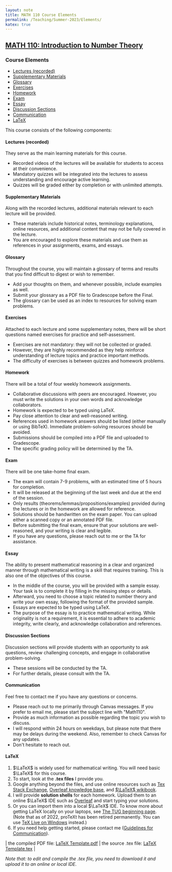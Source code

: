 ```yaml
---
layout: note
title: MATH 110 Course Elements
permalink: /Teaching/Summer-2023/Elements/
katex: true
---
```


## [MATH 110: Introduction to Number Theory](../)<!-- omit from toc --> 

### Course Elements <!-- omit from toc --> 

- [Lectures (recorded)](#lectures-recorded)
- [Supplementary Materials](#supplementary-materials)
- [Glossary](#glossary)
- [Exercises](#exercises)
- [Homework](#homework)
- [Exam](#exam)
- [Essay](#essay)
- [Discussion Sections](#discussion-sections)
- [Communication](#communication)
- [LaTeX](#latex)


This course consists of the following components:

#### Lectures (recorded)

They serve as the main learning materials for this course.

- Recorded videos of the lectures will be available for students to access at their convenience.
- Mandatory quizzes will be integrated into the lectures to assess understanding and encourage active learning.
- Quizzes will be graded either by completion or with unlimited attempts.

#### Supplementary Materials

Along with the recorded lectures, additional materials relevant to each lecture will be provided.

- These materials include historical notes, terminology explanations, online resources, and additional content that may not be fully covered in the lecture.
- You are encouraged to explore these materials and use them as references in your assignments, exams, and essays.

#### Glossary

Throughout the course, you will maintain a glossary of terms and results that you find difficult to digest or wish to remember.

- Add your thoughts on them, and whenever possible, include examples as well.
- Submit your glossary as a PDF file to Gradescope before the Final.
- The glossary can be used as an index to resources for solving exam problems.

#### Exercises

Attached to each lecture and some supplementary notes, there will be short questions named exercises for practice and self-assessment.

- Exercises are not mandatory: they will not be collected or graded.
- However, they are highly recommended as they help reinforce understanding of lecture topics and practice important methods.
- The difficulty of exercises is between quizzes and homework problems.

#### Homework

There will be a total of four weekly homework assignments.

- Collaborative discussions with peers are encouraged. However, you must write the solutions in your own words and acknowledge collaborators.
- Homework is expected to be typed using LaTeX.
- Pay close attention to clear and well-reasoned writing.
- References used in homework answers should be listed (either manually or using BibTeX). Immediate problem-solving resources should be avoided.
- Submissions should be compiled into a PDF file and uploaded to Gradescope.
- The specific grading policy will be determined by the TA.

#### Exam

There will be one take-home final exam.

- The exam will contain 7-9 problems, with an estimated time of 5 hours for completion.
- It will be released at the beginning of the last week and due at the end of the session.
- Only results (theorems/lemmas/propositions/examples) provided during the lectures or in the homework are allowed for reference.
- Solutions should be handwritten on the exam paper. You can upload either a scanned copy or an annotated PDF file.
- Before submitting the final exam, ensure that your solutions are well-reasoned, and your writing is clear and legible.
- If you have any questions, please reach out to me or the TA for assistance.

#### Essay

The ability to present mathematical reasoning in a clear and organized manner through mathematical writing is a skill that requires training. This is also one of the objectives of this course.

- In the middle of the course, you will be provided with a sample essay. Your task is to complete it by filling in the missing steps or details.
- Afterward, you need to choose a topic related to number theory and write your own essay, following the format of the provided sample.
- Essays are expected to be typed using LaTeX.
- The purpose of the essay is to practice mathematical writing. While originality is not a requirement, it is essential to adhere to academic integrity, write clearly, and acknowledge collaboration and references.

#### Discussion Sections

Discussion sections will provide students with an opportunity to ask questions, review challenging concepts, and engage in collaborative problem-solving.

- These sessions will be conducted by the TA.
- For further details, please consult with the TA.

#### Communication

Feel free to contact me if you have any questions or concerns.



- Please reach out to me primarily through Canvas messages. If you prefer to email me, please start the subject line with "Math110".
- Provide as much information as possible regarding the topic you wish to discuss.
- I will respond within 24 hours on weekdays, but please note that there may be delays during the weekend. Also, remember to check Canvas for any updates.
- Don't hesitate to reach out.

#### LaTeX 

1.  $\LaTeX$ is widely used for mathematical writing. You will need basic $\LaTeX$ for this course. 
2.  To start, look at the **.tex files** I provide you. 
3.  Google anything beyond the files, and use online resources such as [Tex Stack Exchange](https://tex.stackexchange.com/), [Overleaf knowledge base](https://www.overleaf.com/learn), and [$\LaTeX$ wikibook](https://en.wikibooks.org/wiki/LaTeX). 
4.  I will provide **solution shells** for each homework. Upload them to an online $\LaTeX$ IDE such as [Overleaf](https://www.overleaf.com/) and start typing your solutions.
5.  Or you can import them into a local $\LaTeX$ IDE. To know more about getting LaTeX locally on your laptops, see [The TUG beginning page](https://www.tug.org/begin.html). (Note that as of 2022, proTeXt has been retired permanently. You can use [TeX Live on Windows](https://www.tug.org/texlive/windows.html) instead.)
6.  If you need help getting started, please contact me ([Guidelines for Communication](#communication)).

| the compiled PDF file: [LaTeX Template.pdf](https://github.com/GauSyu/MathTeachingMaterials/raw/main/Winter%202023%20MATH%20110%20UCSC/LaTeX%20Template.pdf) | the source .tex file: [LaTeX Template.tex](https://github.com/GauSyu/MathTeachingMaterials/raw/main/Winter%202023%20MATH%20110%20UCSC/LaTeX%20Template.tex) |

*Note that: to edit and compile the .tex file, you need to download it and upload it to an online or local IDE.*